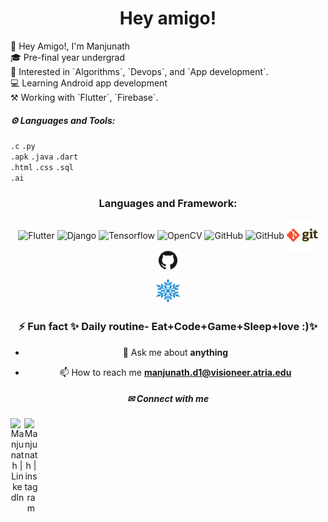
<h1 align="center">Hey amigo! </h1>
<!-- <h3 align="center">This is Google Developer Student Clubs lead, more like a T shaped developer but not exactly( Jack of all trades, master of none ) </h3> -->
👋 Hey Amigo!, I'm Manjunath<br>
🎓 Pre-final year undergrad<br>
🤩 Interested in `Algorithms`, `Devops`, and `App development`.<br>
💻 Learning Android app development<br>
⚒ Working with `Flutter`, `Firebase`.

##### ⚙ Languages and Tools:

`.c` `.py` <br/>
`.apk` `.java` `.dart` <br/>
`.html` `.css` `.sql` <br/>
`.ai` <br/>
<div align="center">
<h3>Languages and Framework:</h3>
<img align="center" alt="Flutter" width="65px" src="https://external-content.duckduckgo.com/iu/?u=https%3A%2F%2Fgearheart.io%2Fmedia%2Fimages%2Fflutter.original.jpg" />
<img align="center" alt="Django" width="65px" src="https://external-content.duckduckgo.com/iu/?u=https%3A%2F%2Fostechnix.com%2Fwp-content%2Fuploads%2F2016%2F05%2FDjango-Framework.png" />
<img align="center" alt="Tensorflow" width="30px" src="https://upload.wikimedia.org/wikipedia/commons/thumb/2/2d/Tensorflow_logo.svg/800px-Tensorflow_logo.svg.png"/>
<img align="center" alt="OpenCV" width="30px" src="https://upload.wikimedia.org/wikipedia/commons/thumb/3/32/OpenCV_Logo_with_text_svg_version.svg/730px-OpenCV_Logo_with_text_svg_version.svg.png" />
<img align="center" alt="GitHub" width="30px" src="https://numpy.org/images/logos/numpy.svg" />
<img align="center" alt="GitHub" width="34px" src="https://jupyter.org/assets/main-logo.svg" />
<img align="center" alt="Git" width="50px" src="https://raw.githubusercontent.com/github/explore/80688e429a7d4ef2fca1e82350fe8e3517d3494d/topics/git/git.png" />
<img align="center" alt="GitHub" width="30px" src="https://raw.githubusercontent.com/github/explore/78df643247d429f6cc873026c0622819ad797942/topics/github/github.png" />
</br>
</div>
<div align="center">
  
  <img align="center" a href='https://archiveprogram.github.com/'><img src='https://raw.githubusercontent.com/acervenky/animated-github-badges/master/assets/acbadge.gif' width='40' height='40'></a>

 ### ⚡ Fun fact ✨ Daily routine- Eat+Code+Game+Sleep+love :)✨ 
- 💬 Ask me about **anything**

- 📫 How to reach me **manjunath.d1@visioneer.atria.edu**
##### ✉ Connect with me
&nbsp;&nbsp;[<img align="left" alt="Manjunath | LinkedIn" width="22px" src="https://cdn.jsdelivr.net/npm/simple-icons@v3/icons/linkedin.svg" />][linkedin] &nbsp;&nbsp;
[<img align="left" alt="Manjunath | instagram" width="22px" src="https://cdn.jsdelivr.net/npm/simple-icons@v3/icons/instagram.svg" />][instagram] &nbsp;&nbsp;


[linkedin]:https://www.linkedin.com/in/manjunath-d/
[twitter]:https://twitter.com/manjumic/
[instagram]:https://www.instagram.com/Manjuphoenix/

[college]:https://www.Atria.edu/


